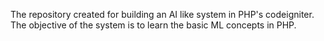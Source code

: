 The repository created for building an AI like system in PHP's codeigniter.
The objective of the system is to learn the basic ML concepts in PHP.
